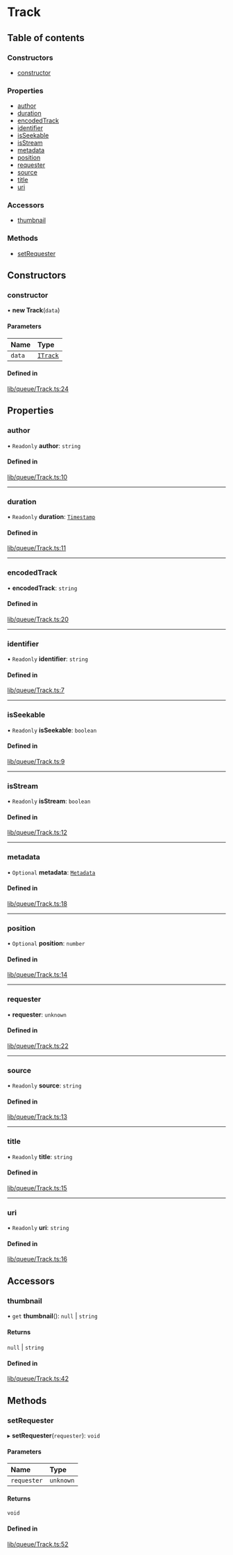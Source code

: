 # Track

## Table of contents

### Constructors

- [constructor](Track.md#constructor)

### Properties

- [author](Track.md#author)
- [duration](Track.md#duration)
- [encodedTrack](Track.md#encodedtrack)
- [identifier](Track.md#identifier)
- [isSeekable](Track.md#isseekable)
- [isStream](Track.md#isstream)
- [metadata](Track.md#metadata)
- [position](Track.md#position)
- [requester](Track.md#requester)
- [source](Track.md#source)
- [title](Track.md#title)
- [uri](Track.md#uri)

### Accessors

- [thumbnail](Track.md#thumbnail)

### Methods

- [setRequester](Track.md#setrequester)

## Constructors

### constructor

• **new Track**(`data`)

#### Parameters

| Name | Type |
| :------ | :------ |
| `data` | [`ITrack`](../types/interfaces/types.ITrack.md) |

#### Defined in

[lib/queue/Track.ts:24](https://github.com/hmes98318/LavaShark/blob/ff4f702/src/lib/queue/Track.ts#L24)

## Properties

### author

• `Readonly` **author**: `string`

#### Defined in

[lib/queue/Track.ts:10](https://github.com/hmes98318/LavaShark/blob/ff4f702/src/lib/queue/Track.ts#L10)

___

### duration

• `Readonly` **duration**: [`Timestamp`](../types/interfaces/types.Timestamp.md)

#### Defined in

[lib/queue/Track.ts:11](https://github.com/hmes98318/LavaShark/blob/ff4f702/src/lib/queue/Track.ts#L11)

___

### encodedTrack

• **encodedTrack**: `string`

#### Defined in

[lib/queue/Track.ts:20](https://github.com/hmes98318/LavaShark/blob/ff4f702/src/lib/queue/Track.ts#L20)

___

### identifier

• `Readonly` **identifier**: `string`

#### Defined in

[lib/queue/Track.ts:7](https://github.com/hmes98318/LavaShark/blob/ff4f702/src/lib/queue/Track.ts#L7)

___

### isSeekable

• `Readonly` **isSeekable**: `boolean`

#### Defined in

[lib/queue/Track.ts:9](https://github.com/hmes98318/LavaShark/blob/ff4f702/src/lib/queue/Track.ts#L9)

___

### isStream

• `Readonly` **isStream**: `boolean`

#### Defined in

[lib/queue/Track.ts:12](https://github.com/hmes98318/LavaShark/blob/ff4f702/src/lib/queue/Track.ts#L12)

___

### metadata

• `Optional` **metadata**: [`Metadata`](../types/types.md#metadata)

#### Defined in

[lib/queue/Track.ts:18](https://github.com/hmes98318/LavaShark/blob/ff4f702/src/lib/queue/Track.ts#L18)

___

### position

• `Optional` **position**: `number`

#### Defined in

[lib/queue/Track.ts:14](https://github.com/hmes98318/LavaShark/blob/ff4f702/src/lib/queue/Track.ts#L14)

___

### requester

• **requester**: `unknown`

#### Defined in

[lib/queue/Track.ts:22](https://github.com/hmes98318/LavaShark/blob/ff4f702/src/lib/queue/Track.ts#L22)

___

### source

• `Readonly` **source**: `string`

#### Defined in

[lib/queue/Track.ts:13](https://github.com/hmes98318/LavaShark/blob/ff4f702/src/lib/queue/Track.ts#L13)

___

### title

• `Readonly` **title**: `string`

#### Defined in

[lib/queue/Track.ts:15](https://github.com/hmes98318/LavaShark/blob/ff4f702/src/lib/queue/Track.ts#L15)

___

### uri

• `Readonly` **uri**: `string`

#### Defined in

[lib/queue/Track.ts:16](https://github.com/hmes98318/LavaShark/blob/ff4f702/src/lib/queue/Track.ts#L16)

## Accessors

### thumbnail

• `get` **thumbnail**(): ``null`` \| `string`

#### Returns

``null`` \| `string`

#### Defined in

[lib/queue/Track.ts:42](https://github.com/hmes98318/LavaShark/blob/ff4f702/src/lib/queue/Track.ts#L42)

## Methods

### setRequester

▸ **setRequester**(`requester`): `void`

#### Parameters

| Name | Type |
| :------ | :------ |
| `requester` | `unknown` |

#### Returns

`void`

#### Defined in

[lib/queue/Track.ts:52](https://github.com/hmes98318/LavaShark/blob/ff4f702/src/lib/queue/Track.ts#L52)
